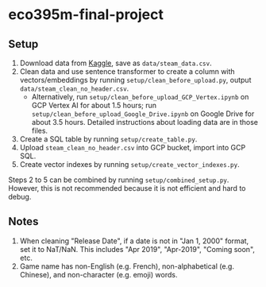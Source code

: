 # eco395m-final-project

## Setup
1. Download data from [Kaggle](https://www.kaggle.com/datasets/nikatomashvili/steam-games-dataset), save as `data/steam_data.csv`.
2. Clean data and use sentence transformer to create a column with vectors/embeddings by running `setup/clean_before_upload.py`, output `data/steam_clean_no_header.csv`.
    - Alternatively, run `setup/clean_before_upload_GCP_Vertex.ipynb` on GCP Vertex AI for about 1.5 hours; run `setup/clean_before_upload_Google_Drive.ipynb` on Google Drive for about 3.5 hours. Detailed instructions about loading data are in those files.
3. Create a SQL table by running `setup/create_table.py`.
4. Upload `steam_clean_no_header.csv` into GCP bucket, import into GCP SQL.
5. Create vector indexes by running `setup/create_vector_indexes.py`.

Steps 2 to 5 can be combined by running `setup/combined_setup.py`. However, this is not recommended because it is not efficient and hard to debug.  

## Notes
1. When cleaning "Release Date", if a date is not in "Jan 1, 2000" format, set it to NaT/NaN. This includes "Apr 2019", "Apr-2019", "Coming soon", etc.
2. Game name has non-English (e.g. French), non-alphabetical (e.g. Chinese), and non-character (e.g. emoji) words.
